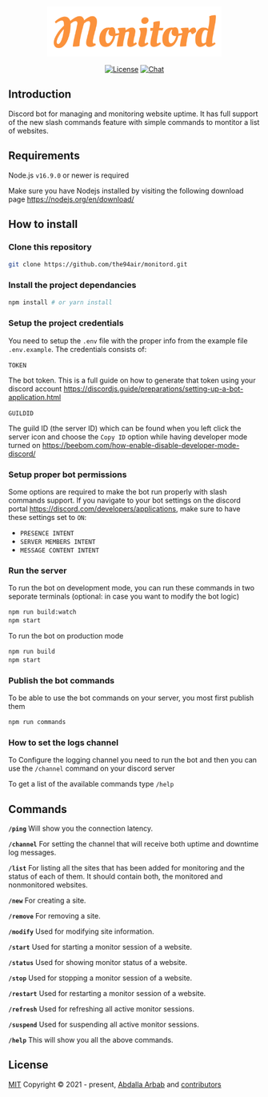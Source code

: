 <p align="center">
  <img src="assets/logo.svg?raw=true" alt="Scryll" title="Scryll" height="100" />
</p>

<p align="center">
  <a href="https://github.com/the94air/monitord/blob/master/LICENSE"><img src="https://img.shields.io/github/license/the94air/monitord.svg?sanitize=true" alt="License"></a>
  <a href="https://discord.gg/pX7RdJf2mZ"><img src="https://img.shields.io/badge/chat-on%20discord-7289da.svg?sanitize=true" alt="Chat"></a>
</p>

## Introduction
Discord bot for managing and monitoring website uptime. It has full support of the new slash commands feature with simple commands to montitor a list of websites.

## Requirements
Node.js `v16.9.0` or newer is required

Make sure you have Nodejs installed by visiting the following download page https://nodejs.org/en/download/

## How to install

### Clone this repository

```bash
git clone https://github.com/the94air/monitord.git
```
### Install the project dependancies

```bash
npm install # or yarn install
```
### Setup the project credentials

You need to setup the `.env` file with the proper info from the example file `.env.example`. The credentials consists of:

`TOKEN`

The bot token. This is a full guide on how to generate that token using your discord account https://discordjs.guide/preparations/setting-up-a-bot-application.html

`GUILDID`

The guild ID (the server ID) which can be found when you left click the server icon and choose the `Copy ID` option while having developer mode turned on https://beebom.com/how-enable-disable-developer-mode-discord/

### Setup proper bot permissions

Some options are required to make the bot run properly with slash commands support. If you navigate to your bot settings on the discord portal https://discord.com/developers/applications, make sure to have these settings set to `ON`:
- `PRESENCE INTENT`
- `SERVER MEMBERS INTENT`
- `MESSAGE CONTENT INTENT`

### Run the server
To run the bot on development mode, you can run these commands in two seporate terminals (optional: in case you want to modify the bot logic)
```bash
npm run build:watch
npm start
```

To run the bot on production mode
```bash
npm run build
npm start
```

### Publish the bot commands
To be able to use the bot commands on your server, you most first publish them
```bash
npm run commands
```

### How to set the logs channel
To Configure the logging channel you need to run the bot and then you can use the `/channel` command on your discord server

To get a list of the available commands type `/help`

## Commands
**`/ping`**
Will show you the connection latency.

**`/channel`**
For setting the channel that will receive both uptime and downtime log messages.

**`/list`**
For listing all the sites that has been added for monitoring and the status of each of them. It should contain both, the monitored and nonmonitored websites.

**`/new`**
For creating a site.

**`/remove`**
For removing a site.

**`/modify`**
Used for modifying site information.

**`/start`**
Used for starting a monitor session of a website.

**`/status`**
Used for showing monitor status of a website.

**`/stop`**
Used for stopping a monitor session of a website.

**`/restart`**
Used for restarting a monitor session of a website.

**`/refresh`**
Used for refreshing all active monitor sessions.

**`/suspend`**
Used for suspending all active monitor sessions.

**`/help`**
This will show you all the above commands.

## License
[MIT](https://github.com/the94air/monitord/blob/main/LICENSE) Copyright © 2021 - present, [Abdalla Arbab](https://abdalla.js.org) and [contributors](https://github.com/the94air/monitord/graphs/contributors)
